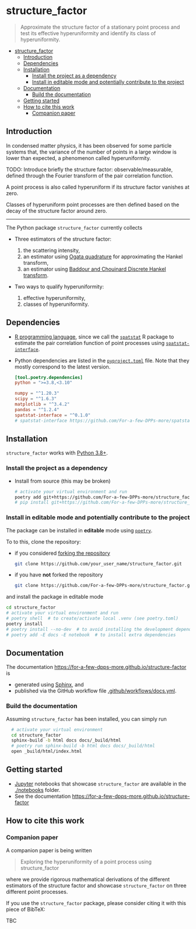 # structure_factor

> Approximate the structure factor of a stationary point process and test its effective hyperuniformity and identify its class of hyperuniformity.

- [structure_factor](#structure_factor)
  - [Introduction](#introduction)
  - [Dependencies](#dependencies)
  - [Installation](#installation)
    - [Install the project as a dependency](#install-the-project-as-a-dependency)
    - [Install in editable mode and potentially contribute to the project](#install-in-editable-mode-and-potentially-contribute-to-the-project)
  - [Documentation](#documentation)
    - [Build the documentation](#build-the-documentation)
  - [Getting started](#getting-started)
  - [How to cite this work](#how-to-cite-this-work)
    - [Companion paper](#companion-paper)

## Introduction

In condensed matter physics, it has been observed for some particle systems that, the variance of the number of points in a large window is lower than expected, a phenomenon called hyperuniformity.

TODO: Introduce briefly the structure factor: observable/measurable, defined through the Fourier transform of the pair correlation function.

A point process is also called hyperuniform if its structure factor vanishes at zero.

Classes of hyperuniform point processes are then defined based on the decay of the structure factor around zero.

---

The Python package `structure_factor` currently collects

- Three estimators of the structure factor:
    1. the scattering intensity,
    2. an estimator using [Ogata quadrature](https://www.kurims.kyoto-u.ac.jp/~prims/pdf/41-4/41-4-40.pdf) for approximating the Hankel transform,
    3. an estimator using [Baddour and Chouinard Discrete Hankel transform](https://www.osapublishing.org/josaa/abstract.cfm?uri=josaa-32-4-611).

- Two ways to qualify hyperuniformity:

  1. effective hyperuniformity,
  2. classes of hyperuniformity.

## Dependencies

- [R programming language](https://www.r-project.org/), since we call the [`spatstat`](https://github.com/spatstat/spatstat) R package to estimate the pair correlation function of point processes using [`spatstat-interface`](https://github.com/For-a-few-DPPs-more/spatstat-interface).

- Python dependencies are listed in the [`pyproject.toml`](./pyproject.toml) file. Note that they mostly correspond to the latest version.

  ```toml
  [tool.poetry.dependencies]
  python = ">=3.8,<3.10"

  numpy = "^1.20.3"
  scipy = "^1.6.3"
  matplotlib = "^3.4.2"
  pandas = "^1.2.4"
  spatstat-interface = "^0.1.0"
  # spatstat-interface https://github.com/For-a-few-DPPs-more/spatstat-interface requires rpy2 https://rpy2.github.io/
  ```

## Installation

`structure_factor` works with [Python 3.8+](https://www.python.org/downloads/release/python-380/).

### Install the project as a dependency

<!-- - Install the latest version published on [![PyPi version](https://badgen.net/pypi/v/structure_factor/)](https://pypi.org/project/structure_factor/)

  ```bash
  # activate your virtual environment an run
  poetry add structure_factor
  # pip install structure_factor
  ``` -->

- Install from source (this may be broken)

  ```bash
  # activate your virtual environment and run
  poetry add git+https://github.com/For-a-few-DPPs-more/structure_factor.git
  # pip install git+https://github.com/For-a-few-DPPs-more/structure_factor.git
  ```

### Install in editable mode and potentially contribute to the project

The package can be installed in **editable** mode using [`poetry`](https://python-poetry.org/).

To to this, clone the repository:

- if you considered [forking the repository](https://github.com/For-a-few-DPPs-more/structure_factor/fork)

  ```bash
  git clone https://github.com/your_user_name/structure_factor.git
  ```

- if you have **not** forked the repository

  ```bash
  git clone https://github.com/For-a-few-DPPs-more/structure_factor.git
  ```

and install the package in editable mode

```bash
cd structure_factor
# activate your virtual environment and run
# poetry shell  # to create/activate local .venv (see poetry.toml)
poetry install
# poetry install --no-dev  # to avoid installing the development dependencies
# poetry add -E docs -E notebook  # to install extra dependencies
```

## Documentation

The documentation <https://for-a-few-dpps-more.github.io/structure-factor> is

- generated using [Sphinx](https://www.sphinx-doc.org/en/master/index.html), and
- published via the GitHub workflow file [.github/workflows/docs.yml](.github/workflows/docs.yml).

### Build the documentation

Assuming `structure_factor` has been installed, you can simply run

```bash
  # activate your virtual environment
  cd structure_factor
  sphinx-build -b html docs docs/_build/html
  # poetry run sphinx-build -b html docs docs/_build/html
  open _build/html/index.html
```

## Getting started

- [Jupyter](https://jupyter.org/) notebooks that showcase `structure_factor` are available in the [./notebooks](./notebooks) folder.
- See the documentation <https://for-a-few-dpps-more.github.io/structure-factor>

## How to cite this work

### Companion paper

A companion paper is being written

> Exploring the hyperuniformity of a point process using structure_factor

where we provide rigorous mathematical derivations of the different estimators of the structure factor and showcase `structure_factor` on three different point processes.

If you use the `structure_factor` package, please consider citing it with this piece of BibTeX:

TBC
